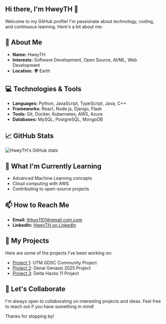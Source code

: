 ## Hi there, I'm HweyTH 👋

Welcome to my GitHub profile! I'm passionate about technology, coding, and continuous learning. Here's a bit about me:

## 🚀 About Me

- **Name:** HweyTH
- **Interests:** Software Development, Open Source, AI/ML, Web Development
- **Location:** 🌍 Earth

## 💻 Technologies & Tools

- **Languages:** Python, JavaScript, TypeScript, Java, C++
- **Frameworks:** React, Node.js, Django, Flask
- **Tools:** Git, Docker, Kubernetes, AWS, Azure
- **Databases:** MySQL, PostgreSQL, MongoDB

## 📈 GitHub Stats

![HweyTH's GitHub stats](https://github-readme-stats.vercel.app/api?username=HweyTH&show_icons=true&theme=radical)

## 🌱 What I'm Currently Learning

- Advanced Machine Learning concepts
- Cloud computing with AWS
- Contributing to open-source projects

## 📫 How to Reach Me

- **Email:** thhuy1101@gmail.com.com
- **LinkedIn:** [HweyTH on LinkedIn](https://www.linkedin.com/in/ghuythai/)

## 🔗 My Projects

Here are some of the projects I've been working on:

- [Project 1](https://github.com/utmgdsc/PlogGo): UTM GDSC Community Project
- [Project 2](https://github.com/magg1egao/WildfireRiskAid): Genai Genasis 2025 Project
- [Project 3](https://github.com/HweyTH/delta-hacks-11): Delta Hacks 11 Project

## 🤝 Let's Collaborate

I'm always open to collaborating on interesting projects and ideas. Feel free to reach out if you have something in mind!

Thanks for stopping by!

